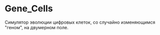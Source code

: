 # Gene_Cells

Симулятор эволюции цифровых клеток, со случайно изменяющимся "геном", на двумерном поле.

